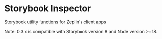 # Storybook Inspector
Storybook utility functions for Zeplin's client apps

Note: 0.3.x is compatible with Storybook version 8 and Node version >=18.
